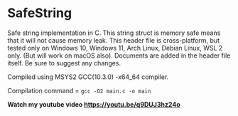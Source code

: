# SafeString
Safe string implementation in C.
This string struct is memory safe means that it will not cause memory leak.
This header file is cross-platform, but tested only on Windows 10, Windows 11, Arch Linux, Debian Linux, WSL 2 only. (But will work on macOS also).
Documents are added in the header file itself.
Be sure to suggest any changes.

Compiled using MSYS2 GCC(10.3.0) -x64_64 compiler.

Compilation command = `gcc -O2 main.c -o main`

**Watch my youtube video https://youtu.be/q9DUJ3hz24o**

